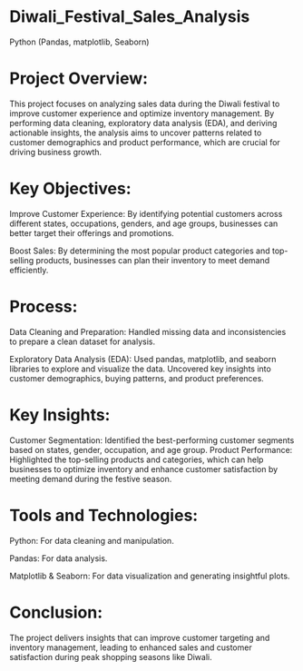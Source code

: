 # Diwali_Festival_Sales_Analysis
Python (Pandas, matplotlib, Seaborn)


# Project Overview: 

This project focuses on analyzing sales data during the Diwali festival to improve customer experience and optimize inventory management. 
By performing data cleaning, exploratory data analysis (EDA), and deriving actionable insights, the analysis aims to uncover patterns related to customer demographics and product performance, which are crucial for driving business growth.



# Key Objectives:

Improve Customer Experience:
By identifying potential customers across different states, occupations, genders, and age groups, businesses can better target their offerings and promotions.


Boost Sales: 
By determining the most popular product categories and top-selling products, businesses can plan their inventory to meet demand efficiently.


# Process:


Data Cleaning and Preparation:
Handled missing data and inconsistencies to prepare a clean dataset for analysis.


Exploratory Data Analysis (EDA):
Used pandas, matplotlib, and seaborn libraries to explore and visualize the data.
Uncovered key insights into customer demographics, buying patterns, and product preferences.


# Key Insights:


Customer Segmentation: Identified the best-performing customer segments based on states, gender, occupation, and age group.
Product Performance: Highlighted the top-selling products and categories, which can help businesses to optimize inventory and enhance customer satisfaction by meeting demand during the festive season.


# Tools and Technologies:

Python: For data cleaning and manipulation.

Pandas: For data analysis.

Matplotlib & Seaborn: For data visualization and generating insightful plots.

# Conclusion:

The project delivers insights that can improve customer targeting and inventory management, leading to enhanced sales and customer satisfaction during peak shopping seasons like Diwali.
